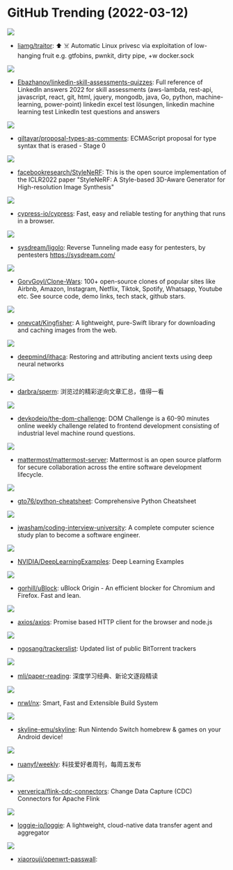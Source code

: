 # GitHub Trending (2022-03-12)

![](https://img.shields.io/badge/Go-New%20249-green?style=flat-square&logo=appveyor)
- [liamg/traitor](https://github.com/liamg/traitor): ⬆️ ☠️ Automatic Linux privesc via exploitation of low-hanging fruit e.g. gtfobins, pwnkit, dirty pipe, +w docker.sock

![](https://img.shields.io/badge/none-New%20259-green?style=flat-square&logo=appveyor)
- [Ebazhanov/linkedin-skill-assessments-quizzes](https://github.com/Ebazhanov/linkedin-skill-assessments-quizzes): Full reference of LinkedIn answers 2022 for skill assessments (aws-lambda, rest-api, javascript, react, git, html, jquery, mongodb, java, Go, python, machine-learning, power-point) linkedin excel test lösungen, linkedin machine learning test LinkedIn test questions and answers

![](https://img.shields.io/badge/JavaScript-New%20215-green?style=flat-square&logo=appveyor)
- [giltayar/proposal-types-as-comments](https://github.com/giltayar/proposal-types-as-comments): ECMAScript proposal for type syntax that is erased - Stage 0

![](https://img.shields.io/badge/Python-New%2059-green?style=flat-square&logo=appveyor)
- [facebookresearch/StyleNeRF](https://github.com/facebookresearch/StyleNeRF): This is the open source implementation of the ICLR2022 paper "StyleNeRF: A Style-based 3D-Aware Generator for High-resolution Image Synthesis"

![](https://img.shields.io/badge/JavaScript-New%2093-green?style=flat-square&logo=appveyor)
- [cypress-io/cypress](https://github.com/cypress-io/cypress): Fast, easy and reliable testing for anything that runs in a browser.

![](https://img.shields.io/badge/Go-New%2034-green?style=flat-square&logo=appveyor)
- [sysdream/ligolo](https://github.com/sysdream/ligolo): Reverse Tunneling made easy for pentesters, by pentesters https://sysdream.com/

![](https://img.shields.io/badge/none-New%20301-green?style=flat-square&logo=appveyor)
- [GorvGoyl/Clone-Wars](https://github.com/GorvGoyl/Clone-Wars): 100+ open-source clones of popular sites like Airbnb, Amazon, Instagram, Netflix, Tiktok, Spotify, Whatsapp, Youtube etc. See source code, demo links, tech stack, github stars.

![](https://img.shields.io/badge/Swift-New%2034-green?style=flat-square&logo=appveyor)
- [onevcat/Kingfisher](https://github.com/onevcat/Kingfisher): A lightweight, pure-Swift library for downloading and caching images from the web.

![](https://img.shields.io/badge/Jupyter%20Notebook-New%2059-green?style=flat-square&logo=appveyor)
- [deepmind/ithaca](https://github.com/deepmind/ithaca): Restoring and attributing ancient texts using deep neural networks

![](https://img.shields.io/badge/none-New%2010-green?style=flat-square&logo=appveyor)
- [darbra/sperm](https://github.com/darbra/sperm): 浏览过的精彩逆向文章汇总，值得一看

![](https://img.shields.io/badge/HTML-New%2019-green?style=flat-square&logo=appveyor)
- [devkodeio/the-dom-challenge](https://github.com/devkodeio/the-dom-challenge): DOM Challenge is a 60-90 minutes online weekly challenge related to frontend development consisting of industrial level machine round questions.

![](https://img.shields.io/badge/Go-New%2080-green?style=flat-square&logo=appveyor)
- [mattermost/mattermost-server](https://github.com/mattermost/mattermost-server): Mattermost is an open source platform for secure collaboration across the entire software development lifecycle.

![](https://img.shields.io/badge/Python-New%2049-green?style=flat-square&logo=appveyor)
- [gto76/python-cheatsheet](https://github.com/gto76/python-cheatsheet): Comprehensive Python Cheatsheet

![](https://img.shields.io/badge/none-New%20264-green?style=flat-square&logo=appveyor)
- [jwasham/coding-interview-university](https://github.com/jwasham/coding-interview-university): A complete computer science study plan to become a software engineer.

![](https://img.shields.io/badge/Python-New%2017-green?style=flat-square&logo=appveyor)
- [NVIDIA/DeepLearningExamples](https://github.com/NVIDIA/DeepLearningExamples): Deep Learning Examples

![](https://img.shields.io/badge/JavaScript-New%2046-green?style=flat-square&logo=appveyor)
- [gorhill/uBlock](https://github.com/gorhill/uBlock): uBlock Origin - An efficient blocker for Chromium and Firefox. Fast and lean.

![](https://img.shields.io/badge/JavaScript-New%2034-green?style=flat-square&logo=appveyor)
- [axios/axios](https://github.com/axios/axios): Promise based HTTP client for the browser and node.js

![](https://img.shields.io/badge/none-New%2037-green?style=flat-square&logo=appveyor)
- [ngosang/trackerslist](https://github.com/ngosang/trackerslist): Updated list of public BitTorrent trackers

![](https://img.shields.io/badge/none-New%2018-green?style=flat-square&logo=appveyor)
- [mli/paper-reading](https://github.com/mli/paper-reading): 深度学习经典、新论文逐段精读

![](https://img.shields.io/badge/TypeScript-New%2013-green?style=flat-square&logo=appveyor)
- [nrwl/nx](https://github.com/nrwl/nx): Smart, Fast and Extensible Build System

![](https://img.shields.io/badge/C%2B%2B-New%20123-green?style=flat-square&logo=appveyor)
- [skyline-emu/skyline](https://github.com/skyline-emu/skyline): Run Nintendo Switch homebrew & games on your Android device!

![](https://img.shields.io/badge/none-New%2021-green?style=flat-square&logo=appveyor)
- [ruanyf/weekly](https://github.com/ruanyf/weekly): 科技爱好者周刊，每周五发布

![](https://img.shields.io/badge/Java-New%206-green?style=flat-square&logo=appveyor)
- [ververica/flink-cdc-connectors](https://github.com/ververica/flink-cdc-connectors): Change Data Capture (CDC) Connectors for Apache Flink

![](https://img.shields.io/badge/Go-New%2017-green?style=flat-square&logo=appveyor)
- [loggie-io/loggie](https://github.com/loggie-io/loggie): A lightweight, cloud-native data transfer agent and aggregator

![](https://img.shields.io/badge/C-New%204-green?style=flat-square&logo=appveyor)
- [xiaorouji/openwrt-passwall](https://github.com/xiaorouji/openwrt-passwall): 

